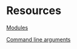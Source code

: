 # Resources

[Modules](https://docs.python.org/3/tutorial/modules.html)

[Command line arguments](https://docs.python.org/3/tutorial/stdlib.html#command-line-arguments)
